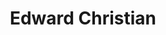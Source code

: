 ---
layout: page
title: Edward Christian
description: Fall 2020 - Spring 2021
img: assets/img/members/ed.jpg
importance: 4
category: Master Student Alumni
---